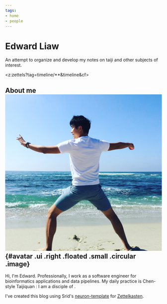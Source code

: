 ```yaml
---
tags: 
- home
- people
---
```


# Edward Liaw

An attempt to organize and develop my notes on taiji and other subjects of interest.

<z:zettels?tag=timeline/**&timeline&cf>

## About me ![avatar](static/favicon.jpeg){#avatar .ui .right .floated .small .circular .image}

Hi, I'm Edward.
Professionally, I work as a software engineer for bioinformatics applications and data pipelines.
My daily practice is Chen-style Taijiquan <practicalmethod>: I am a disciple of <chenzhonghua>.

I've created this blog using Srid's [neuron-template](https://github.com/srid/neuron-template) for [Zettelkasten](https://zk.zettel.page/zettelkasten.html).
